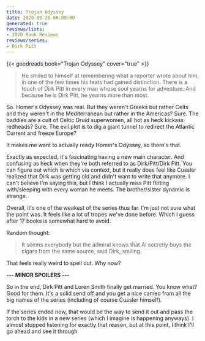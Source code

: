 ```yaml
---
title: Trojan Odyssey
date: 2020-03-26 00:00:00
generated: true
reviews/lists:
- 2020 Book Reviews
reviews/series:
- Dirk Pitt
---
```

{{< goodreads book="Trojan Odyssey" cover="true" >}}

> He smiled to himself at remembering what a reporter wrote about him, in one of the few times his feats had gained distinction. There is a touch of Dirk Pitt in every man whose soul yearns for adventure. And because he is Dirk Pitt, he yearns more than most.

So. Homer's Odyssey was real. But they weren't Greeks but rather Celts and they weren't in the Mediterranean but rather in the Americas? Sure. The baddies are a cult of Celtic Druid superwomen, all hot as heck kickass redheads? Sure. The evil plot is to dig a giant tunnel to redirect the Atlantic Current and freeze Europe?  

<!--more-->

It makes me want to actually ready Homer's Odyssey, so there's that.  

Exactly as expected, it's fascinating having a new main character. And confusing as heck when they're both referred to as Dirk/Pitt/Dirk Pitt. You can figure out which is which via context, but it really does feel like Cussler realized that Dirk was getting old and didn't want to write that anymore. I can't believe I'm saying this, but I think I actually miss Pitt flirting with/sleeping with every woman he meets. The brother/sister dynamic is strange.  

Overall, it's one of the weakest of the series thus far. I'm just not sure what the point was. It feels like a lot of tropes we've done before. Which I guess after 17 books is somewhat hard to avoid.  

Random thought:  

> It seems everybody but the admiral knows that Al secretly buys the cigars from the same source, said Dirk, smiling.

That feels really weird to spell out. Why now?  

**\--- MINOR SPOILERS ---**  

So in the end, Dirk Pitt and Loren Smith finally get married. You know what? Good for them. It's a solid send off and you get a nice cameo from all the big names of the series (including of course Cussler himself).  

If the series ended now, that would be the way to send it out and pass the torch to the kids in a new series (which I imagine is happening anyways). I almost stopped listening for exactly that reason, but at this point, I think I'll go ahead and see it through.


